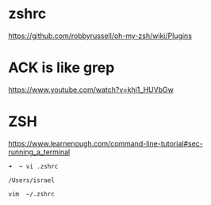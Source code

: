 # zshrc
https://github.com/robbyrussell/oh-my-zsh/wiki/Plugins

# ACK is like grep
https://www.youtube.com/watch?v=khj1_HUVbGw

# ZSH
https://www.learnenough.com/command-line-tutorial#sec-running_a_terminal
```
➜  ~ vi .zshrc

/Users/israel
```

```
vim  ~/.zshrc
```
